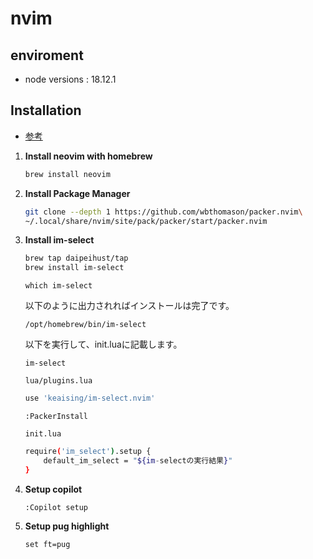 # nvim

## enviroment
- node versions : 18.12.1

## Installation
- [参考](https://namileriblog.com/mac/neovim/)

1. **Install neovim with homebrew**

    ```bash
    brew install neovim
    ```

2. **Install Package Manager**

    ```bash
    git clone --depth 1 https://github.com/wbthomason/packer.nvim\
    ~/.local/share/nvim/site/pack/packer/start/packer.nvim
    ```

3. **Install im-select**

    ```bash
    brew tap daipeihust/tap
    brew install im-select
    ```

    ```
    which im-select
    ```

    以下のように出力されればインストールは完了です。
    ```
    /opt/homebrew/bin/im-select
    ```

    以下を実行して、init.luaに記載します。
    ```
    im-select

    ```

    `lua/plugins.lua`
    ```lua
    use 'keaising/im-select.nvim'
    ```

    ```commands
    :PackerInstall
    ```

    `init.lua`
    ```bash
    require('im_select').setup {
        default_im_select = "${im-selectの実行結果}"
    }
    ```


4. **Setup copilot**

    ```
    :Copilot setup
    ```

5. **Setup pug highlight**

    ```
    set ft=pug
    ```

